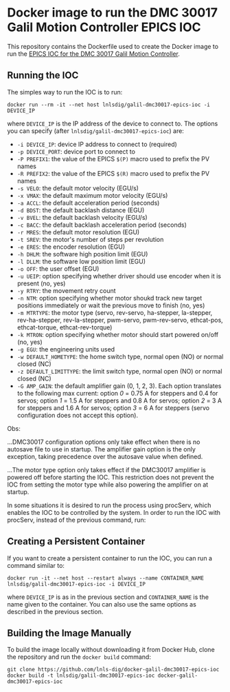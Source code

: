 Docker image to run the DMC 30017 Galil Motion Controller EPICS IOC
==================================================================

This repository contains the Dockerfile used to create the Docker image to run the
[EPICS IOC for the DMC 30017 Galil Motion Controller](https://github.com/lnls-dig/galil-dmc30017-epics-ioc).

## Running the IOC

The simples way to run the IOC is to run:

    docker run --rm -it --net host lnlsdig/galil-dmc30017-epics-ioc -i DEVICE_IP

where `DEVICE_IP` is the IP address of the device to connect to. The options you
can specify (after `lnlsdig/galil-dmc30017-epics-ioc`) are:

- `-i DEVICE_IP`: device IP address to connect to (required)
- `-p DEVICE_PORT`: device port to connect to
- `-P PREFIX1`: the value of the EPICS `$(P)` macro used to prefix the PV names
- `-R PREFIX2`: the value of the EPICS `$(R)` macro used to prefix the PV names
- `-s VELO`: the default motor velocity (EGU/s)
- `-x VMAX`: the default maximum motor velocity (EGU/s)
- `-a ACCL`: the default acceleration period (seconds)
- `-d BDST`: the default backlash distance (EGU)
- `-v BVEL`: the default backlash velocity (EGU/s)
- `-c BACC`: the default backlash acceleration period (seconds)
- `-r MRES`: the default motor resolution (EGU)
- `-t SREV`: the motor's number of steps per revolution
- `-e ERES`: the encoder resolution (EGU)
- `-h DHLM`: the software high position limit (EGU)
- `-l DLLM`: the software low position limit (EGU)
- `-o OFF`:  the user offset (EGU)
- `-u UEIP`: option specifying whether driver should use encoder when it is present (no, yes)
- `-y RTRY`: the movement retry count
- `-n NTM`: option specifying whether motor shoukd track new target positions immediately or wait the previous move to finish (no, yes)
- `-m MTRTYPE`: the motor type (servo, rev-servo, ha-stepper, la-stepper, rev-ha-stepper, rev-la-stepper, pwm-servo, pwm-rev-servo, ethcat-pos, ethcat-torque, ethcat-rev-torque)
- `-k MTRON`: option specifying whether motor should start powered on/off (no, yes)
- `-g EGU`: the engineering units used
- `-w DEFAULT_HOMETYPE`:  the home switch type, normal open (NO) or normal closed (NC)
- `-z DEFAULT_LIMITTYPE`: the limit switch type, normal open (NO) or normal closed (NC)
- `-G AMP_GAIN`: the default amplifier gain (0, 1, 2, 3). Each option translates to the following max current: option *0* = 0.75 A for steppers and 0.4 for servos; option *1* = 1.5 A for steppers and 0.8 A for servos; option *2* = 3 A for steppers and 1.6 A for servos; option *3* = 6 A for steppers (servo configuration does not accept this option).

Obs:

...DMC30017 configuration options only take effect when there is no
autosave file to use in startup. The amplifier gain option is the
only exception, taking precedence over the autosave value when defined.

...The motor type option only takes effect if the DMC30017 amplifier
is powered off before starting the IOC. This restriction does not
prevent the IOC from setting the motor type while also powering
the amplifier on at startup.

In some situations it is desired to run the process using procServ,
which enables the IOC to be controlled by the system. In order to
run the IOC with procServ, instead of the previous command, run:

## Creating a Persistent Container

If you want to create a persistent container to run the IOC, you can run a
command similar to:

    docker run -it --net host --restart always --name CONTAINER_NAME lnlsdig/galil-dmc30017-epics-ioc -i DEVICE_IP

where `DEVICE_IP` is as in the previous section and `CONTAINER_NAME` is the name
given to the container. You can also use the same options as described in the
previous section.

## Building the Image Manually

To build the image locally without downloading it from Docker Hub, clone the
repository and run the `docker build` command:

    git clone https://github.com/lnls-dig/docker-galil-dmc30017-epics-ioc
    docker build -t lnlsdig/galil-dmc30017-epics-ioc docker-galil-dmc30017-epics-ioc
